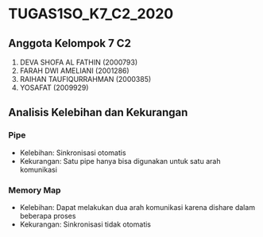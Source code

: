 # TUGAS1SO_K7_C2_2020
## Anggota Kelompok 7 C2
1. DEVA SHOFA AL FATHIN (2000793)
2. FARAH DWI AMELIANI (2001286)
3. RAIHAN TAUFIQURRAHMAN (2000385)
4. YOSAFAT (2009929)

## Analisis Kelebihan dan Kekurangan
### Pipe 
- Kelebihan: Sinkronisasi otomatis 
- Kekurangan: Satu pipe hanya bisa digunakan untuk satu arah komunikasi
### Memory Map
- Kelebihan: Dapat melakukan dua arah komunikasi karena dishare dalam beberapa proses
- Kekurangan: Sinkronisasi tidak otomatis
